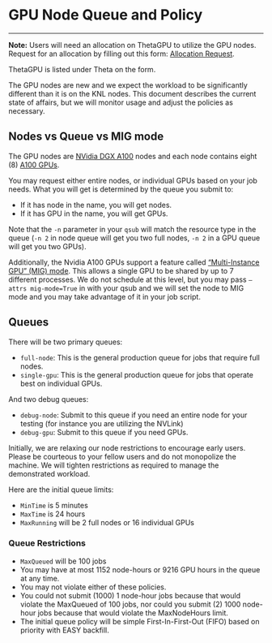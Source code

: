 # GPU Node Queue and Policy
---

**Note:** Users will need an allocation on ThetaGPU to utilize the GPU nodes.
Request for an allocation by filling out this form: [Allocation Request](https://accounts.alcf.anl.gov/#!/allocationRequest).

ThetaGPU is listed under Theta on the form.

The GPU nodes are new and we expect the workload to be significantly different than it is on the KNL nodes. This document describes the current state of affairs, but we will monitor usage and adjust the policies as necessary.


## Nodes vs Queue vs MIG mode

The GPU nodes are [NVidia DGX A100](https://www.nvidia.com/en-us/data-center/dgx-a100/) nodes and each node contains eight (8) [A100 GPUs](https://www.nvidia.com/en-us/data-center/a100/).

You may request either entire nodes, or individual GPUs based on your job needs. What you will get is determined by the queue you submit to:

 - If it has node in the name, you will get nodes.
 - If it has GPU in the name, you will get GPUs.
 
 Note that the `-n` parameter in your `qsub` will match the resource type in the queue (`-n 2` in node queue will get you two full nodes, `-n 2` in a GPU queue will get you two GPUs). 

Additionally, the Nvidia A100 GPUs support a feature called [“Multi-Instance GPU” (MIG) mode](https://docs.nvidia.com/datacenter/tesla/mig-user-guide/index.html). This allows a single GPU to be shared by up to 7 different processes. We do not schedule at this level, but you may pass `–attrs mig-mode=True` in with your qsub and we will set the node to MIG mode and you may take advantage of it in your job script.

## Queues
There will be two primary queues:

 - `full-node`: This is the general production queue for jobs that require full nodes.
 - `single-gpu`: This is the general production queue for jobs that operate best on individual GPUs.

 And two debug queues:

 - `debug-node`: Submit to this queue if you need an entire node for your testing (for instance you are utilizing the NVLink)
 - `debug-gpu`: Submit to this queue if you need GPUs.

Initially, we are relaxing our node restrictions to encourage early users.  Please be courteous to your fellow users and do not monopolize the machine.  We will tighten restrictions as required to manage the demonstrated workload. 

Here are the initial queue limits:

 - `MinTime` is 5 minutes
 - `MaxTime` is 24 hours
 - `MaxRunning` will be 2 full nodes or 16 individual GPUs

### Queue Restrictions

 - `MaxQueued` will be 100 jobs
 - You may have at most 1152 node-hours or 9216 GPU hours in the queue at any time.
 - You may not violate either of these policies.
 - You could not submit (1000) 1 node-hour jobs because that would violate the MaxQueued of 100 jobs, nor could you submit (2) 1000 node-hour jobs because that would violate the MaxNodeHours limit.
 - The initial queue policy will be simple First-In-First-Out (FIFO) based on priority with EASY backfill.